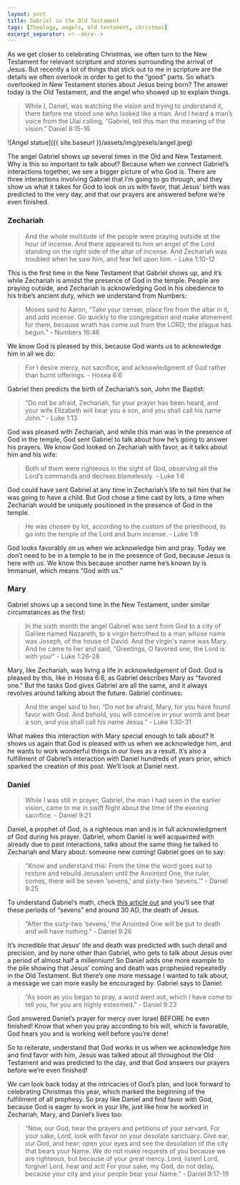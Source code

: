 ```yaml
---
layout: post
title: Gabriel in the Old Testament
tags: [Theology, angels, old testament, christmas]
excerpt_separator: <!--more-->
---
```


As we get closer to celebrating Christmas, we often turn to the New Testament for relevant scripture and stories surrounding the arrival of Jesus. But recently a lot of things that stick out to me in scripture are the details we often overlook in order to get to the “good” parts. So what’s overlooked in New Testament stories about Jesus being born? The answer today is the Old Testament, and the angel who showed up to explain things.

>While I, Daniel, was watching the vision and trying to understand it, there before me stood one who looked like a man. And I heard a man’s voice from the Ulai calling, “Gabriel, tell this man the meaning of the vision.” Daniel 8:15-16

<!--more-->

![Angel statue]({{ site.baseurl }}/assets/img/pexels/angel.jpeg)

The angel Gabriel shows up several times in the Old and New Testament. Why is this so important to talk about? Because when we connect Gabriel’s interactions together, we see a bigger picture of who God is. There are three interactions involving Gabriel that I’m going to go through, and they show us what it takes for God to look on us with favor, that Jesus’ birth was predicted to the very day, and that our prayers are answered before we’re even finished.

### Zechariah

>And the whole multitude of the people were praying outside at the hour of incense. And there appeared to him an angel of the Lord standing on the right side of the altar of incense. And Zechariah was troubled when he saw him, and fear fell upon him. - Luke 1:10-12

This is the first time in the New Testament that Gabriel shows up, and it’s while Zechariah is amidst the presence of God in the temple. People are praying outside, and Zechariah is acknowledging God in his obedience to his tribe’s ancient duty, which we understand from Numbers:

>Moses said to Aaron, “Take your censer, place fire from the altar in it, and add incense. Go quickly to the congregation and make atonement for them, because wrath has come out from the LORD; the plague has begun.” - Numbers 16:46

We know God is pleased by this, because God wants us to acknowledge him in all we do:

>For I desire mercy, not sacrifice, and acknowledgment of God rather than burnt offerings. - Hosea 6:6

Gabriel then predicts the birth of Zechariah’s son, John the Baptist:

>“Do not be afraid, Zechariah, for your prayer has been heard, and your wife Elizabeth will bear you a son, and you shall call his name John.” - Luke 1:13

God was pleased with Zechariah, and while this man was in the presence of God in the temple, God sent Gabriel to talk about how he’s going to answer his prayers. We know God looked on Zechariah with favor, as it talks about him and his wife:

>Both of them were righteous in the sight of God, observing all the Lord’s commands and decrees blamelessly. - Luke 1:6

God could have sent Gabriel at any time in Zechariah’s life to tell him that he was going to have a child. But God chose a time cast by lots, a time when Zechariah would be uniquely positioned in the presence of God in the temple.

>He was chosen by lot, according to the custom of the priesthood, to go into the temple of the Lord and burn incense. - Luke 1:9

God looks favorably on us when we acknowledge him and pray. Today we don’t need to be in a temple to be in the presence of God, because Jesus is here with us. We know this because another name he’s known by is Immanuel, which means “God with us.”

### Mary

Gabriel shows up a second time in the New Testament, under similar circumstances as the first:

>In the sixth month the angel Gabriel was sent from God to a city of Galilee named Nazareth, to a virgin betrothed to a man whose name was Joseph, of the house of David. And the virgin's name was Mary. And he came to her and said, “Greetings, O favored one, the Lord is with you!” - Luke 1:26-28

Mary, like Zechariah, was living a life in acknowledgement of God. God is pleased by this, like in Hosea 6:6, as Gabriel describes Mary as “favored one.” But the tasks God gives Gabriel are all the same, and it always revolves around talking about the future. Gabriel continues:

> And the angel said to her, “Do not be afraid, Mary, for you have found favor with God. And behold, you will conceive in your womb and bear a son, and you shall call his name Jesus.” - Luke 1:30-31

What makes this interaction with Mary special enough to talk about? It shows us again that God is pleased with us when we acknowledge him, and he wants to work wonderful things in our lives as a result. It’s also a fulfillment of Gabriel’s interaction with Daniel hundreds of years prior, which sparked the creation of this post. We’ll look at Daniel next.

### Daniel

>While I was still in prayer, Gabriel, the man I had seen in the earlier vision, came to me in swift flight about the time of the evening sacrifice. - Daniel 9:21

Daniel, a prophet of God, is a righteous man and is in full acknowledgment of God during his prayer. Gabriel, whom Daniel is well acquainted with already due to past interactions, talks about the same thing he talked to Zechariah and Mary about: someone new coming! Gabriel goes on to say:

>“Know and understand this: From the time the word goes out to restore and rebuild Jerusalem until the Anointed One, the ruler, comes, there will be seven ‘sevens,’ and sixty-two ‘sevens.’” - Daniel 9:25

To understand Gabriel’s math, check [this article out](https://www.compellingtruth.org/seventy-sevens.html) and you’ll see that these periods of “sevens” end around 30 AD, the death of Jesus.

>“After the sixty-two ‘sevens,’ the Anointed One will be put to death and will have nothing.” - Daniel 9:26

It’s incredible that Jesus’ life and death was predicted with such detail and precision, and by none other than Gabriel, who gets to talk about Jesus over a period of almost half a millennium! So Daniel adds one more example to the pile showing that Jesus’ coming and death was prophesied repeatedly in the Old Testament. But there’s one more message I wanted to talk about, a message we can more easily be encouraged by. Gabriel says to Daniel:

>“As soon as you began to pray, a word went out, which I have come to tell you, for you are highly esteemed.” - Daniel 9:23

God answered Daniel’s prayer for mercy over Israel BEFORE he even finished! Know that when you pray according to his will, which is favorable, God hears you and is working well before you’re done!

So to reiterate, understand that God works in us when we acknowledge him and find favor with him, Jesus was talked about all throughout the Old Testament and was predicted to the day, and that God answers our prayers before we’re even finished!

We can look back today at the intricacies of God’s plan, and look forward to celebrating Christmas this year, which marked the beginning of the fulfillment of all prophesy. So pray like Daniel and find favor with God, because God is eager to work in your life, just like how he worked in Zechariah, Mary, and Daniel’s lives too:

>“Now, our God, hear the prayers and petitions of your servant. For your sake, Lord, look with favor on your desolate sanctuary. Give ear, our God, and hear; open your eyes and see the desolation of the city that bears your Name. We do not make requests of you because we are righteous, but because of your great mercy. Lord, listen! Lord, forgive! Lord, hear and act! For your sake, my God, do not delay, because your city and your people bear your Name.” - Daniel 9:17-19
